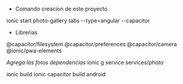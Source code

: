 - Comando creacion de este proyecto

ionic start photo-gallery tabs --type=angular --capacitor

- Librerias

@capacitor/filesystem @capacitor/preferences @capacitor/camera
@ionic/pwa-elements

_Agrega las fotos dependencias_
ionic g service services/photo

<!-- ionic  formar apk -->

ionic build
ionic capacitor build android
